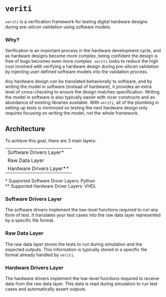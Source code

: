 # `veriti`

`veriti` is a verification framework for testing digital hardware designs during pre-silicon validation using software models. 

### Why?

Verification is an important process in the hardware development cycle, and as hardware designs become more complex, being confident the design is free of bugs becomes even more complex. `veriti` looks to reduce the high cost involved with verifying a hardware design during pre-silicon validation by injecting user-defined software models into the validation process.

Any hardware design can be translated behaviorally to software, and by writing the model in software (instead of hardware), it provides an extra level of cross-checking to ensure the design matches specification. Writing the model in software is also typically easier with nicer constructs and an abundance of existing libraries available. With `veriti`, all of the plumbing in setting up tests is minimized so testing the next hardware design only requires focusing on writing the model, not the whole framework.

## Architecture

To achieve this goal, there are 3 main layers:

|   |
|---|
|Software Drivers Layer*|
|Raw Data Layer|
|Hardware Drivers Layer**|

\* Supported Software Driver Layers: Python  
\** Supported Hardware Driver Layers: VHDL

### Software Drivers Layer

The software drivers implement the low-level functions required to run any form of test. It translates your test cases into the raw data layer represented by a specific file format.

### Raw Data Layer

The raw data layer stores the tests to run during simulation and the expected outputs. This information is typically stored in a specific file format already handled by `veriti`.

### Hardware Drivers Layer

The hardware drivers implement the low-level functions required to receive data from the raw data layer. This data is read during simulation to run test cases and automatically assert outputs.

